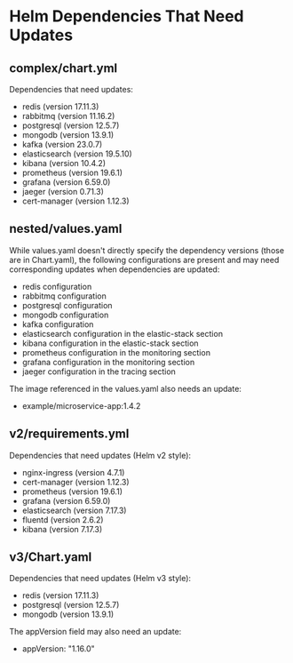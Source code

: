 # Helm Dependencies That Need Updates

## complex/chart.yml

Dependencies that need updates:
- redis (version 17.11.3)
- rabbitmq (version 11.16.2)
- postgresql (version 12.5.7)
- mongodb (version 13.9.1)
- kafka (version 23.0.7)
- elasticsearch (version 19.5.10)
- kibana (version 10.4.2)
- prometheus (version 19.6.1)
- grafana (version 6.59.0)
- jaeger (version 0.71.3)
- cert-manager (version 1.12.3)

## nested/values.yaml

While values.yaml doesn't directly specify the dependency versions (those are in Chart.yaml), the following configurations are present and may need corresponding updates when dependencies are updated:

- redis configuration
- rabbitmq configuration
- postgresql configuration
- mongodb configuration
- kafka configuration
- elasticsearch configuration in the elastic-stack section
- kibana configuration in the elastic-stack section
- prometheus configuration in the monitoring section
- grafana configuration in the monitoring section
- jaeger configuration in the tracing section

The image referenced in the values.yaml also needs an update:
- example/microservice-app:1.4.2

## v2/requirements.yml

Dependencies that need updates (Helm v2 style):
- nginx-ingress (version 4.7.1)
- cert-manager (version 1.12.3)
- prometheus (version 19.6.1)
- grafana (version 6.59.0)
- elasticsearch (version 7.17.3)
- fluentd (version 2.6.2)
- kibana (version 7.17.3)

## v3/Chart.yaml

Dependencies that need updates (Helm v3 style):
- redis (version 17.11.3)
- postgresql (version 12.5.7)
- mongodb (version 13.9.1)

The appVersion field may also need an update:
- appVersion: "1.16.0"
